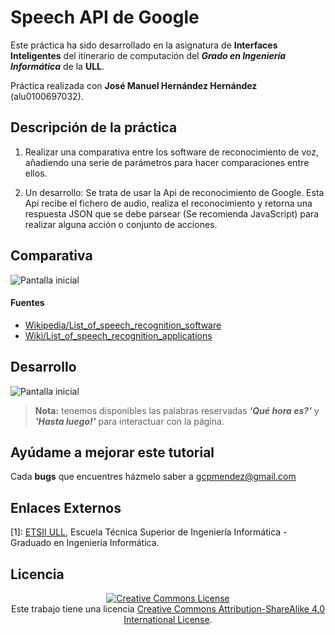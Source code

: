 
# Speech API de Google

Este práctica ha sido desarrollado en la asignatura de **Interfaces Inteligentes** del itinerario de computación del **_Grado en Ingeniería Informática_** de la **ULL**.

Práctica realizada con **José Manuel Hernández Hernández** (alu0100697032).
## Descripción de la práctica

1. Realizar una comparativa entre los software de reconocimiento de voz, añadiendo una serie de parámetros para hacer comparaciones entre ellos.

2. Un desarrollo: Se trata de usar la Api de reconocimiento de Google. Esta Api recibe el fichero de audio, realiza el reconocimiento y retorna una respuesta JSON que se debe parsear (Se recomienda JavaScript) para realizar alguna acción o conjunto de acciones.



## Comparativa
![Pantalla inicial](https://github.com/gcpmendez/SpeechOfGoogle/blob/master/comparativa.png?raw=true)

#### Fuentes
* [Wikipedia/List_of_speech_recognition_software](URL "https://en.wikipedia.org/wiki/List_of_speech_recognition_software")
* [Wiki/List_of_speech_recognition_applications](URL "https://wiki.archlinux.org/index.php/Speech_recognition#List_of_speech_recognition_applications")  

## Desarrollo
![Pantalla inicial](https://github.com/gcpmendez/SpeechOfGoogle/blob/master/Speech1.JPG?raw=true)

> **Nota:** tenemos disponibles las palabras reservadas **_'Qué hora es?'_** y **_'Hasta luego!'_** para interactuar con la página.

## Ayúdame a mejorar este tutorial

Cada **bugs** que encuentres házmelo saber a [gcpmendez@gmail.com](mailto:gcpmendez@gmail.com)

## Enlaces Externos

  [1]: [ETSII ULL](http://www.ull.es/view/centros/etsii/Tercero_7/es), Escuela Técnica Superior de Ingeniería Informática - Graduado en Ingeniería Informática.  

## Licencia
<center> <a rel="license"  href="http://creativecommons.org/licenses/by-sa/4.0/"><img alt="Creative Commons License" style="border-width:0" src="https://i.creativecommons.org/l/by-sa/4.0/88x31.png" /></a>  <br />Este trabajo tiene una licencia <a rel="license" href="http://creativecommons.org/licenses/by-sa/4.0/">Creative Commons Attribution-ShareAlike 4.0 International License</a>. </center>

